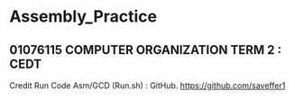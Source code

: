 # Assembly_Practice
## 01076115  COMPUTER ORGANIZATION  TERM 2 : CEDT
Credit Run Code Asm/GCD (Run.sh) : GitHub. https://github.com/saveffer1

